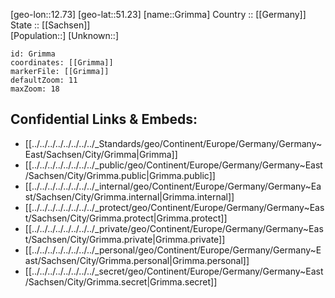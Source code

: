﻿---
location: [51.23,12.73] 
mapzoom: [7,12] 
mapmarker: city 
type: City
tags:
- geo/City


SpocWebEntityId: 30580
isDeleted: false
confidential: public

---
[geo-lon::12.73] 
[geo-lat::51.23] 
[name::Grimma] 
Country :: [[Germany]]  
State :: [[Sachsen]]  
[Population::] 
[Unknown::] 


```leaflet
id: Grimma
coordinates: [[Grimma]] 
markerFile: [[Grimma]] 
defaultZoom: 11 
maxZoom: 18
```


## Confidential Links & Embeds: 
- [[../../../../../../../../_Standards/geo/Continent/Europe/Germany/Germany~East/Sachsen/City/Grimma|Grimma]] 
- [[../../../../../../../../_public/geo/Continent/Europe/Germany/Germany~East/Sachsen/City/Grimma.public|Grimma.public]] 
- [[../../../../../../../../_internal/geo/Continent/Europe/Germany/Germany~East/Sachsen/City/Grimma.internal|Grimma.internal]] 
- [[../../../../../../../../_protect/geo/Continent/Europe/Germany/Germany~East/Sachsen/City/Grimma.protect|Grimma.protect]] 
- [[../../../../../../../../_private/geo/Continent/Europe/Germany/Germany~East/Sachsen/City/Grimma.private|Grimma.private]] 
- [[../../../../../../../../_personal/geo/Continent/Europe/Germany/Germany~East/Sachsen/City/Grimma.personal|Grimma.personal]] 
- [[../../../../../../../../_secret/geo/Continent/Europe/Germany/Germany~East/Sachsen/City/Grimma.secret|Grimma.secret]] 

